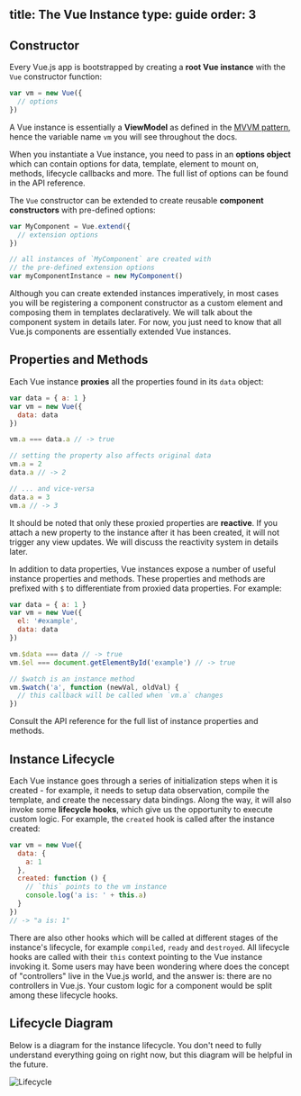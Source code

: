 title: The Vue Instance
type: guide
order: 3
---

## Constructor

Every Vue.js app is bootstrapped by creating a **root Vue instance** with the `Vue` constructor function:

``` js
var vm = new Vue({
  // options
})
```

A Vue instance is essentially a **ViewModel** as defined in the [MVVM pattern](https://en.wikipedia.org/wiki/Model_View_ViewModel), hence the variable name `vm` you will see throughout the docs.

When you instantiate a Vue instance, you need to pass in an **options object** which can contain options for data, template, element to mount on, methods, lifecycle callbacks and more. The full list of options can be found in the API reference.

The `Vue` constructor can be extended to create reusable **component constructors** with pre-defined options:

``` js
var MyComponent = Vue.extend({
  // extension options
})

// all instances of `MyComponent` are created with
// the pre-defined extension options
var myComponentInstance = new MyComponent()
```

Although you can create extended instances imperatively, in most cases you will be registering a component constructor as a custom element and composing them in templates declaratively. We will talk about the component system in details later. For now, you just need to know that all Vue.js components are essentially extended Vue instances.

## Properties and Methods

Each Vue instance **proxies** all the properties found in its `data` object:

``` js
var data = { a: 1 }
var vm = new Vue({
  data: data
})

vm.a === data.a // -> true

// setting the property also affects original data
vm.a = 2
data.a // -> 2

// ... and vice-versa
data.a = 3
vm.a // -> 3
```

It should be noted that only these proxied properties are **reactive**. If you attach a new property to the instance after it has been created, it will not trigger any view updates. We will discuss the reactivity system in details later.

In addition to data properties, Vue instances expose a number of useful instance properties and methods. These properties and methods are prefixed with `$` to differentiate from proxied data properties. For example:

``` js
var data = { a: 1 }
var vm = new Vue({
  el: '#example',
  data: data
})

vm.$data === data // -> true
vm.$el === document.getElementById('example') // -> true

// $watch is an instance method
vm.$watch('a', function (newVal, oldVal) {
  // this callback will be called when `vm.a` changes
})
```

Consult the API reference for the full list of instance properties and methods.

## Instance Lifecycle

Each Vue instance goes through a series of initialization steps when it is created - for example, it needs to setup data observation, compile the template, and create the necessary data bindings. Along the way, it will also invoke some **lifecycle hooks**, which give us the opportunity to execute custom logic. For example, the `created` hook is called after the instance created:

``` js
var vm = new Vue({
  data: {
    a: 1
  },
  created: function () {
    // `this` points to the vm instance
    console.log('a is: ' + this.a)
  }
})
// -> "a is: 1"
```

There are also other hooks which will be called at different stages of the instance's lifecycle, for example `compiled`, `ready` and `destroyed`. All lifecycle hooks are called with their `this` context pointing to the Vue instance invoking it. Some users may have been wondering where does the concept of "controllers" live in the Vue.js world, and the answer is: there are no controllers in Vue.js. Your custom logic for a component would be split among these lifecycle hooks.

## Lifecycle Diagram

Below is a diagram for the instance lifecycle. You don't need to fully understand everything going on right now, but this diagram will be helpful in the future.

![Lifecycle](/images/lifecycle.png)
